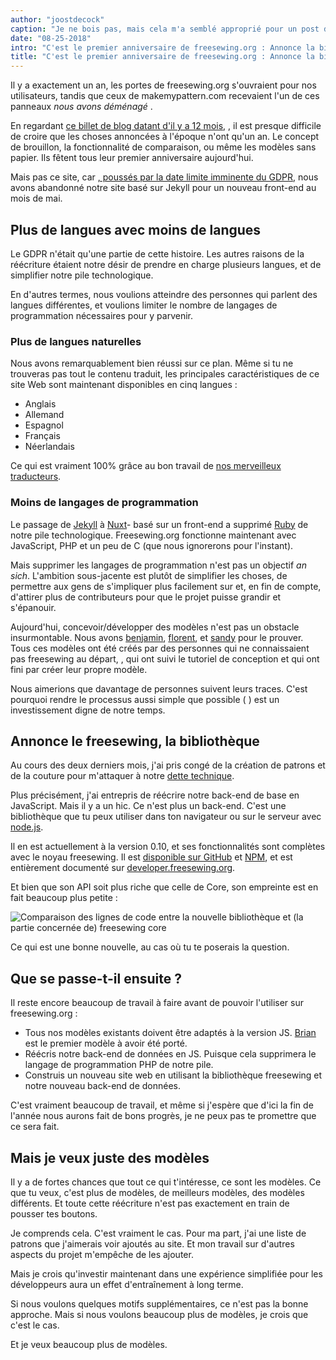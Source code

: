 ```yaml
---
author: "joostdecock"
caption: "Je ne bois pas, mais cela m'a semblé approprié pour un post de célébration ¯_(ツ)_/¯."
date: "08-25-2018"
intro: "C'est le premier anniversaire de freesewing.org : Annonce la bibliothèque freesewing"
title: "C'est le premier anniversaire de freesewing.org : Annonce la bibliothèque freesewing"
---
```



Il y a exactement un an, les portes de freesewing.org s'ouvraient pour nos utilisateurs, tandis que ceux de makemypattern.com recevaient l'un de ces panneaux *nous avons déménagé* .

En regardant [ce billet de blog datant d'il y a 12 mois](/blog/open-for-business), , il est presque difficile de croire que les choses annoncées à l'époque n'ont qu'un an. Le concept de brouillon, la fonctionnalité de comparaison, ou même les modèles sans papier. Ils fêtent tous leur premier anniversaire aujourd'hui.

Mais pas ce site, car [, poussés par la date limite imminente du GDPR](/blog/gdpr-plan), nous avons abandonné notre site basé sur Jekyll pour un nouveau front-end au mois de mai.

## Plus de langues avec moins de langues

Le GDPR n'était qu'une partie de cette histoire. Les autres raisons de la réécriture étaient notre désir de prendre en charge plusieurs langues, et de simplifier notre pile technologique.

En d'autres termes, nous voulions atteindre des personnes qui parlent des langues différentes, et voulions limiter le nombre de langages de programmation nécessaires pour y parvenir.

### Plus de langues naturelles

Nous avons remarquablement bien réussi sur ce plan. Même si tu ne trouveras pas tout le contenu traduit, les principales caractéristiques de ce site Web sont maintenant disponibles en cinq langues :

 - Anglais
 - Allemand
 - Espagnol
 - Français
 - Néerlandais

Ce qui est vraiment 100% grâce au bon travail de [nos merveilleux traducteurs](/i18n/).

### Moins de langages de programmation

Le passage de [Jekyll]() à [Nuxt](https://nuxtjs.org/)- basé sur un front-end a supprimé [Ruby](https://www.ruby-lang.org/) de notre pile technologique. Freesewing.org fonctionne maintenant avec JavaScript, PHP et un peu de C (que nous ignorerons pour l'instant).

Mais supprimer les langages de programmation n'est pas un objectif *an sich*. L'ambition sous-jacente est plutôt de simplifier les choses, de permettre aux gens de s'impliquer plus facilement sur et, en fin de compte, d'attirer plus de contributeurs pour que le projet puisse grandir et s'épanouir.

Aujourd'hui, concevoir/développer des modèles n'est pas un obstacle insurmontable. Nous avons [benjamin](/patterns/benjamin), [florent](/patterns/florent), et [sandy](/patterns/sandy) pour le prouver. Tous ces modèles ont été créés par des personnes qui ne connaissaient pas freesewing au départ, , qui ont suivi le tutoriel de conception et qui ont fini par créer leur propre modèle.

Nous aimerions que davantage de personnes suivent leurs traces. C'est pourquoi rendre le processus aussi simple que possible ( ) est un investissement digne de notre temps.

## Annonce le freesewing, la bibliothèque

Au cours des deux derniers mois, j'ai pris congé de la création de patrons et de la couture pour m'attaquer à notre [dette technique](https://en.wikipedia.org/wiki/Technical_debt).

Plus précisément, j'ai entrepris de réécrire notre back-end de base en JavaScript. Mais il y a un hic. Ce n'est plus un back-end. C'est une bibliothèque que tu peux utiliser dans ton navigateur ou sur le serveur avec [node.js](https://nodejs.org/).

Il en est actuellement à la version 0.10, et ses fonctionnalités sont complètes avec le noyau freesewing. Il est [disponible sur GitHub](https://github.com/freesewing/freesewing) et [NPM](https://www.npmjs.com/package/freesewing), et est entièrement documenté sur [developer.freesewing.org](https://developer.freesewing.org/).

Et bien que son API soit plus riche que celle de Core, son empreinte est en fait beaucoup plus petite :

![Comparaison des lignes de code entre la nouvelle bibliothèque et (la partie concernée de) freesewing core](https://posts.freesewing.org/uploads/corevsfreesewing_c9327c9fa3.svg)

Ce qui est une bonne nouvelle, au cas où tu te poserais la question.

## Que se passe-t-il ensuite ?

Il reste encore beaucoup de travail à faire avant de pouvoir l'utiliser sur freesewing.org :


 - Tous nos modèles existants doivent être adaptés à la version JS. [Brian](https://github.com/freesewing/brian) est le premier modèle à avoir été porté.
 - Réécris notre back-end de données en JS. Puisque cela supprimera le langage de programmation PHP de notre pile.
 - Construis un nouveau site web en utilisant la bibliothèque freesewing et notre nouveau back-end de données.

C'est vraiment beaucoup de travail, et même si j'espère que d'ici la fin de l'année nous aurons fait de bons progrès, je ne peux pas te promettre que ce sera fait.

## Mais je veux juste des modèles

Il y a de fortes chances que tout ce qui t'intéresse, ce sont les modèles. Ce que tu veux, c'est plus de modèles, de meilleurs modèles, des modèles différents. Et toute cette réécriture n'est pas exactement en train de pousser tes boutons.

Je comprends cela. C'est vraiment le cas. Pour ma part, j'ai une liste de patrons que j'aimerais voir ajoutés au site. Et mon travail sur d'autres aspects du projet m'empêche de les ajouter.

Mais je crois qu'investir maintenant dans une expérience simplifiée pour les développeurs aura un effet d'entraînement à long terme.

Si nous voulons quelques motifs supplémentaires, ce n'est pas la bonne approche. Mais si nous voulons beaucoup plus de modèles, je crois que c'est le cas.

Et je veux beaucoup plus de modèles.

